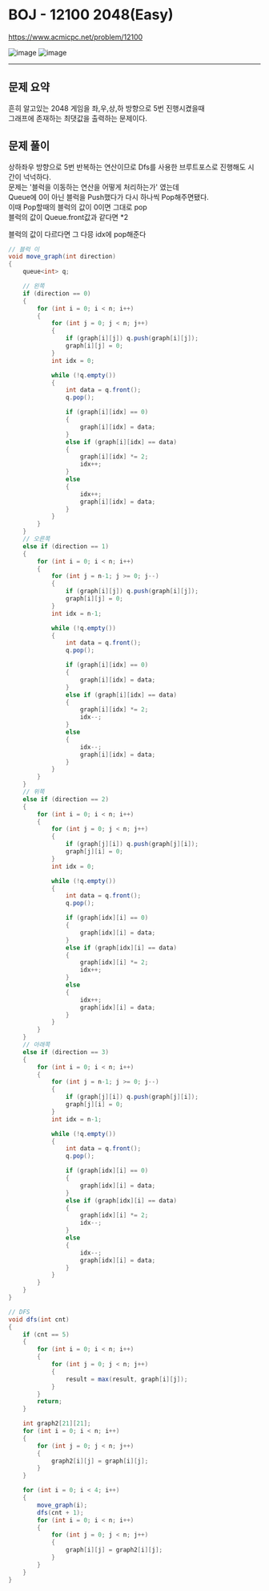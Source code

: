 # BOJ - 12100 2048(Easy)

https://www.acmicpc.net/problem/12100

![image](https://user-images.githubusercontent.com/76749472/166142201-ecb35b45-76ca-4f3a-9e37-c1fd56f1b221.png)
![image](https://user-images.githubusercontent.com/76749472/166142210-735b6d1d-aa14-40d5-bafc-002d2d06a6e1.png)

<hr/>

## 문제 요약
흔히 알고있는 2048 게임을 좌,우,상,하 방향으로 5번 진행시켰을때<br>
그래프에 존재하는 최댓값을 출력하는 문제이다.<br>

## 문제 풀이
상하좌우 방향으로 5번 반복하는 연산이므로 Dfs를 사용한 브루트포스로 진행해도 시간이 넉넉하다.<br>
문제는 '블럭을 이동하는 연산을 어떻게 처리하는가' 였는데<br>
Queue에 0이 아닌 블럭을 Push했다가 다시 하나씩 Pop해주면됐다.<br>
이때 Pop할때의 블럭의 값이 0이면 그대로 pop<br>
블럭의 값이 Queue.front값과 같다면 *2<br>

블럭의 값이 다르다면 그 다믕 idx에 pop해준다<br>
```csharp
// 블럭 이
void move_graph(int direction)
{
	queue<int> q;

	// 왼쪽
	if (direction == 0)
	{
		for (int i = 0; i < n; i++)
		{
			for (int j = 0; j < n; j++)
			{
				if (graph[i][j]) q.push(graph[i][j]);
				graph[i][j] = 0;
			}
			int idx = 0;

			while (!q.empty())
			{
				int data = q.front();
				q.pop();

				if (graph[i][idx] == 0)
				{
					graph[i][idx] = data;
				}
				else if (graph[i][idx] == data)
				{
					graph[i][idx] *= 2;
					idx++;
				}
				else
				{
					idx++;
					graph[i][idx] = data;
				}
			}
		}
	}
	// 오른쪽
	else if (direction == 1)
	{
		for (int i = 0; i < n; i++)
		{
			for (int j = n-1; j >= 0; j--)
			{
				if (graph[i][j]) q.push(graph[i][j]);
				graph[i][j] = 0;
			}
			int idx = n-1;

			while (!q.empty())
			{
				int data = q.front();
				q.pop();

				if (graph[i][idx] == 0)
				{
					graph[i][idx] = data;
				}
				else if (graph[i][idx] == data)
				{
					graph[i][idx] *= 2;
					idx--;
				}
				else
				{
					idx--;
					graph[i][idx] = data;
				}
			}
		}
	}
	// 위쪽
	else if (direction == 2)
	{
		for (int i = 0; i < n; i++)
		{
			for (int j = 0; j < n; j++)
			{
				if (graph[j][i]) q.push(graph[j][i]);
				graph[j][i] = 0;
			}
			int idx = 0;

			while (!q.empty())
			{
				int data = q.front();
				q.pop();

				if (graph[idx][i] == 0)
				{
					graph[idx][i] = data;
				}
				else if (graph[idx][i] == data)
				{
					graph[idx][i] *= 2;
					idx++;
				}
				else
				{
					idx++;
					graph[idx][i] = data;
				}
			}
		}
	}
	// 아래쪽
	else if (direction == 3)
	{
		for (int i = 0; i < n; i++)
		{
			for (int j = n-1; j >= 0; j--)
			{
				if (graph[j][i]) q.push(graph[j][i]);
				graph[j][i] = 0;
			}
			int idx = n-1;

			while (!q.empty())
			{
				int data = q.front();
				q.pop();

				if (graph[idx][i] == 0)
				{
					graph[idx][i] = data;
				}
				else if (graph[idx][i] == data)
				{
					graph[idx][i] *= 2;
					idx--;
				}
				else
				{
					idx--;
					graph[idx][i] = data;
				}
			}
		}
	}
}

// DFS
void dfs(int cnt)
{
	if (cnt == 5)
	{
		for (int i = 0; i < n; i++)
		{
			for (int j = 0; j < n; j++)
			{
				result = max(result, graph[i][j]);
			}
		}
		return;
	}

	int graph2[21][21];
	for (int i = 0; i < n; i++)
	{
		for (int j = 0; j < n; j++)
		{
			graph2[i][j] = graph[i][j];
		}
	}

	for (int i = 0; i < 4; i++)
	{
		move_graph(i);
		dfs(cnt + 1);
		for (int i = 0; i < n; i++)
		{
			for (int j = 0; j < n; j++)
			{
				graph[i][j] = graph2[i][j];
			}
		}
	}
}
```
